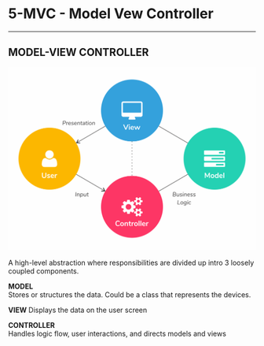 
# 5-MVC - Model Vew Controller #
____________________________________________________
<!-- 2021-01-04 06:09:17 -->

## MODEL-VIEW CONTROLLER ##

<p align=center>
    <img src="../Images/mvc.png">
</p>
A high-level abstraction where  responsibilities are divided up intro 3 loosely coupled components.

**MODEL**       
Stores or structures the data. Could be a class that represents the devices.

**VIEW**
Displays the data on the user screen

**CONTROLLER**  
Handles logic flow, user interactions, and directs models and views

